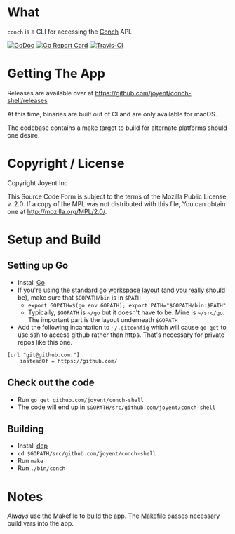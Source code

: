 # What

`conch` is a CLI for accessing the [Conch](https://github.com/joyent/conch) API.

[![GoDoc](https://godoc.org/github.com/joyent/conch-shell?status.png)](https://godoc.org/github.com/joyent/conch-shell) [![Go Report Card](https://goreportcard.com/badge/joyent/conch-shell)](https://goreportcard.com/report/joyent/conch-shell) [![Travis-CI](https://travis-ci.org/joyent/conch-shell.svg?branch=master)](https://travis-ci.org/joyent/conch-shell)

# Getting The App

Releases are available over at https://github.com/joyent/conch-shell/releases

At this time, binaries are built out of CI and are only available for macOS. 

The codebase contains a make target to build for alternate platforms should one
desire.



# Copyright / License

Copyright Joyent Inc

This Source Code Form is subject to the terms of the Mozilla Public
License, v. 2.0. If a copy of the MPL was not distributed with this
file, You can obtain one at http://mozilla.org/MPL/2.0/.

# Setup and Build

## Setting up Go

* Install [Go](https://golang.org/)
* If you're using the [standard go workspace
  layout](https://golang.org/doc/code.html#Workspaces) (and you really should
  be), make sure that `$GOPATH/bin` is in `$PATH`
  * `export GOPATH=$(go env GOPATH); export PATH="$GOPATH/bin:$PATH"`
  * Typically, `$GOPATH` is `~/go` but it doesn't have to be. Mine is
    `~/src/go`. The important part is the layout underneath `$GOPATH`
* Add the following incantation to `~/.gitconfig` which will cause `go get` to
  use ssh to access github rather than https. That's necessary for private repos
  like this one.

```
[url "git@github.com:"]
	insteadOf = https://github.com/
```

## Check out the code

* Run `go get github.com/joyent/conch-shell`
* The code will end up in `$GOPATH/src/github.com/joyent/conch-shell`

## Building

* Install [dep](https://golang.github.io/dep/docs/installation.html)
* `cd $GOPATH/src/github.com/joyent/conch-shell`
* Run `make`
* Run `./bin/conch`

# Notes

*Always* use the Makefile to build the app. The Makefile passes necessary build
vars into the app. 

